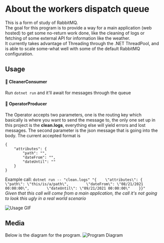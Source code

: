 # About the workers dispatch queue
This is a form of study of RabbitMQ.\
The goal for this program is to provide a way for a main application (web hosted) to get some no-return work done, like the cleaning of logs or fetching of some external API for information like the weather.\
It currently takes advantage of Threading through the .NET ThreadPool, and is able to scale some-what well with some of the default RabbitMQ configuration.

## Usage
#### 🧽 CleanerConsumer
Run `dotnet run` and it'll await for messages through the queue
#### 👮 OperatorProducer
The Operator accepts two parameters, one is the routing key which basically is where you want to send the message to, the only one set up in this project is the **clean.logs**, everything else will yield errors and lost messages. The second parameter is the json message that is going into the body. The current accepted format is 
```
{
    "attributes": {
        "path": "",
        "dateFrom": "",
        "dateUntil": ""
    }
}
```
Example call: `dotnet run -- "clean.logs" "{    \"attributes\": {        \"path\": \"this/is/a/path\",        \"dateFrom\": \"08/21/2021 00:00:00\",        \"dateUntil\": \"09/21/2021 00:00:00\"    }}"`\
*Given that this call will come from a main application, the call it's not going to look this ugly in a real world scenario*

![Usage GIF](https://media4.giphy.com/media/prugRYHMVFFwyTaKZA/giphy.gif?cid=790b76118493a63fb9949298b792382d2cd193924679bd95&rid=giphy.gif&ct=g)
## Media
Below is the diagram for the program.
![Program Diagram](https://svgshare.com/i/_68.svg)
